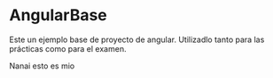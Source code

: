 # AngularBase

Este un ejemplo base de proyecto de angular. Utilizadlo tanto para las prácticas como para el examen.

Nanai esto es mio

